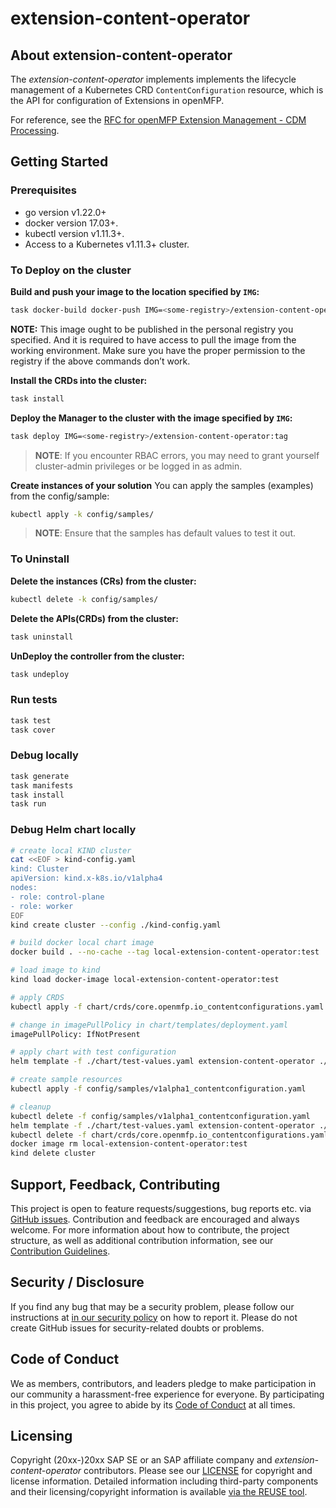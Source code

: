 # extension-content-operator

## About extension-content-operator

The *extension-content-operator* implements implements the lifecycle management of a Kubernetes CRD `ContentConfiguration` resource, which is the API for configuration of Extensions in openMFP.

For reference, see the [RFC for openMFP Extension Management - CDM Processing](https://github.com/openmfp/architecture/pull/2/files?short_path=8a071a3#diff-8a071a31a02919a613572237f1e968fe02b9cf7d350c2cf796ba6b35495ec09b).

## Getting Started

### Prerequisites
- go version v1.22.0+
- docker version 17.03+.
- kubectl version v1.11.3+.
- Access to a Kubernetes v1.11.3+ cluster.

### To Deploy on the cluster
**Build and push your image to the location specified by `IMG`:**

```sh
task docker-build docker-push IMG=<some-registry>/extension-content-operator:tag
```

**NOTE:** This image ought to be published in the personal registry you specified. 
And it is required to have access to pull the image from the working environment. 
Make sure you have the proper permission to the registry if the above commands don’t work.

**Install the CRDs into the cluster:**

```sh
task install
```

**Deploy the Manager to the cluster with the image specified by `IMG`:**

```sh
task deploy IMG=<some-registry>/extension-content-operator:tag
```

> **NOTE**: If you encounter RBAC errors, you may need to grant yourself cluster-admin 
privileges or be logged in as admin.

**Create instances of your solution**
You can apply the samples (examples) from the config/sample:

```sh
kubectl apply -k config/samples/
```

>**NOTE**: Ensure that the samples has default values to test it out.

### To Uninstall
**Delete the instances (CRs) from the cluster:**

```sh
kubectl delete -k config/samples/
```

**Delete the APIs(CRDs) from the cluster:**

```sh
task uninstall
```

**UnDeploy the controller from the cluster:**

```sh
task undeploy
```

### Run tests
```sh
task test
task cover
```
### Debug locally
```sh
task generate
task manifests
task install
task run
```

### Debug Helm chart locally

```sh
# create local KIND cluster
cat <<EOF > kind-config.yaml
kind: Cluster
apiVersion: kind.x-k8s.io/v1alpha4
nodes:
- role: control-plane
- role: worker
EOF
kind create cluster --config ./kind-config.yaml

# build docker local chart image
docker build . --no-cache --tag local-extension-content-operator:test

# load image to kind
kind load docker-image local-extension-content-operator:test

# apply CRDS
kubectl apply -f chart/crds/core.openmfp.io_contentconfigurations.yaml

# change in imagePullPolicy in chart/templates/deployment.yaml
imagePullPolicy: IfNotPresent

# apply chart with test configuration
helm template -f ./chart/test-values.yaml extension-content-operator ./chart/ | kubectl apply -f -

# create sample resources
kubectl apply -f config/samples/v1alpha1_contentconfiguration.yaml

# cleanup
kubectl delete -f config/samples/v1alpha1_contentconfiguration.yaml
helm template -f ./chart/test-values.yaml extension-content-operator ./chart/ | kubectl delete -f -
kubectl delete -f chart/crds/core.openmfp.io_contentconfigurations.yaml
docker image rm local-extension-content-operator:test
kind delete cluster
```

## Support, Feedback, Contributing

This project is open to feature requests/suggestions, bug reports etc. via [GitHub issues](https://github.com/openmfp/extension-content-operator/issues). Contribution and feedback are encouraged and always welcome. For more information about how to contribute, the project structure, as well as additional contribution information, see our [Contribution Guidelines](CONTRIBUTING.md).

## Security / Disclosure
If you find any bug that may be a security problem, please follow our instructions at [in our security policy](https://github.com/openmfp/extension-content-operator/security/policy) on how to report it. Please do not create GitHub issues for security-related doubts or problems.

## Code of Conduct

We as members, contributors, and leaders pledge to make participation in our community a harassment-free experience for everyone. By participating in this project, you agree to abide by its [Code of Conduct](https://github.com/openmfp/extension-content-operator/.github/blob/main/CODE_OF_CONDUCT.md) at all times.

## Licensing

Copyright (20xx-)20xx SAP SE or an SAP affiliate company and *extension-content-operator* contributors. Please see our [LICENSE](LICENSE) for copyright and license information. Detailed information including third-party components and their licensing/copyright information is available [via the REUSE tool](https://api.reuse.software/info/github.com/SAP/<your-project>).
